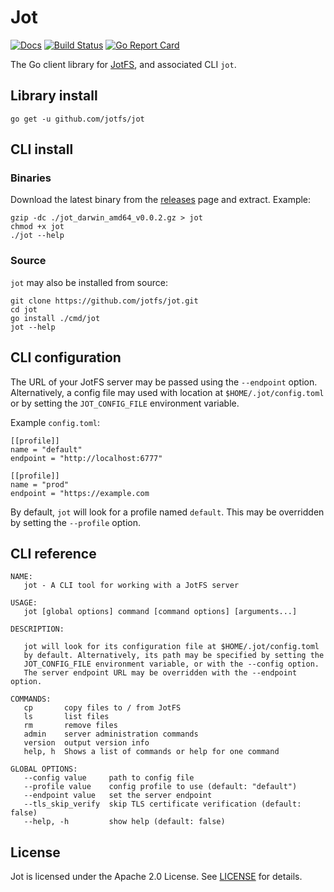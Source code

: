 # Jot

[![Docs](https://godoc.org/github.com/jotfs/jot?status.svg)](https://pkg.go.dev/github.com/jotfs/jot?tab=doc) [![Build Status](https://travis-ci.org/jotfs/jot.svg?branch=master)](https://travis-ci.org/jotfs/jot) [![Go Report Card](https://goreportcard.com/badge/github.com/jotfs/jot)](https://goreportcard.com/report/github.com/jotfs/jot)

The Go client library for [JotFS](https://github.com/jotfs/jotfs), and associated CLI `jot`.

## Library install

```
go get -u github.com/jotfs/jot
```

## CLI install

### Binaries

Download the latest binary from the [releases](https://github.com/jotfs/jot/releases) page and extract. Example:

```
gzip -dc ./jot_darwin_amd64_v0.0.2.gz > jot
chmod +x jot
./jot --help
```

### Source

`jot` may also be installed from source:
```
git clone https://github.com/jotfs/jot.git
cd jot
go install ./cmd/jot
jot --help
```

## CLI configuration

The URL of your JotFS server may be passed using the `--endpoint` option. Alternatively, a config file may used with location at `$HOME/.jot/config.toml` or by setting the `JOT_CONFIG_FILE` environment variable.

Example `config.toml`:
```
[[profile]]
name = "default"
endpoint = "http://localhost:6777"

[[profile]]
name = "prod"
endpoint = "https://example.com
```

By default, `jot` will look for a profile named `default`. This may be overridden by setting the `--profile` option.

## CLI reference

```
NAME:
   jot - A CLI tool for working with a JotFS server

USAGE:
   jot [global options] command [command options] [arguments...]

DESCRIPTION:
   
   jot will look for its configuration file at $HOME/.jot/config.toml 
   by default. Alternatively, its path may be specified by setting the 
   JOT_CONFIG_FILE environment variable, or with the --config option.
   The server endpoint URL may be overridden with the --endpoint option.

COMMANDS:
   cp       copy files to / from JotFS
   ls       list files
   rm       remove files
   admin    server administration commands
   version  output version info
   help, h  Shows a list of commands or help for one command

GLOBAL OPTIONS:
   --config value     path to config file
   --profile value    config profile to use (default: "default")
   --endpoint value   set the server endpoint
   --tls_skip_verify  skip TLS certificate verification (default: false)
   --help, -h         show help (default: false)
```


## License

Jot is licensed under the Apache 2.0 License. See [LICENSE](./LICENSE) for details.


